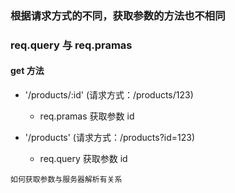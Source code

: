 ### 根据请求方式的不同，获取参数的方法也不相同

<h3>req.query 与 req.pramas</h3>

#### get 方法

- '/products/:id' (请求方式：/products/123)
 
   - req.pramas 获取参数 id

- '/products'  (请求方式：/products?id=123)

  - req.query 获取参数 id

`如何获取参数与服务器解析有关系`


